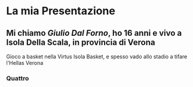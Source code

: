 # La mia Presentazione
## Mi chiamo *Giulio Dal Forno*, ho 16 anni e vivo a Isola Della Scala, in provincia di **Verona**
Gioco a basket nella Virtus Isola Basket, e spesso vado allo stadio a tifare l'Hellas Verona
### Quattro

